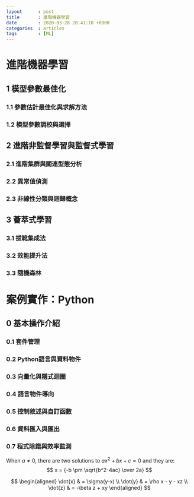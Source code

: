 ```yaml
---
layout      : post
title       : 進階機器學習
date        : 2020-03-28 20:41:10 +0800 
categories  : articles  
tags        : [ML]
---
```


# 進階機器學習

## 1 模型參數最佳化

### 1.1 參數估計最佳化與求解方法
### 1.2 模型參數調校與選擇



## 2 進階非監督學習與監督式學習

### 2.1 進階集群與關連型態分析
### 2.2 異常值偵測
### 2.3 非線性分類與迴歸概念



## 3 薈萃式學習

### 3.1 拔靴集成法
### 3.2 效能提升法
### 3.3 隨機森林



# 案例實作：Python

## 0 基本操作介紹

### 0.1 套件管理
### 0.2 Python語言與資料物件
### 0.3 向量化與隱式迴圈
### 0.4 語言物件導向
### 0.5 控制敘述與自訂函數
### 0.6 資料匯入與匯出
### 0.7 程式除錯與效率監測


When $a \ne 0$, there are two solutions to $ax^2 + bx + c = 0$ and they are:
$$ x = {-b \pm \sqrt{b^2-4ac} \over 2a} $$
	
$$
\begin{aligned}
\dot{x} & = \sigma(y-x) \\
\dot{y} & = \rho x - y - xz \\
\dot{z} & = -\beta z + xy
\end{aligned}
$$


```python

```


```python

```
